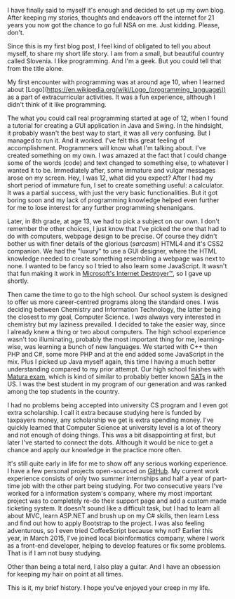 I have finally said to myself it's enough and decided to set up my own blog. After keeping my stories, thoughts and endeavors off the internet for 21 years you now got the chance to go full NSA on me. Just kidding. Please, don't.

Since this is my first blog post, I feel kind of obligated to tell you about myself, to share my short life story. I am from a small, but beautiful country called Slovenia. I like programming. And I'm a geek. But you could tell that from the title alone.

My first encounter with programming was at around age 10, when I learned about [Logo](https://en.wikipedia.org/wiki/Logo_(programming_language\)) as a part of extracurricular activities. It was a fun experience, although I didn't think of it like programming.

The what you could call real programming started at age of 12, when I found a tutorial for creating a GUI application in Java and Swing. In the hindsight, it probably wasn't the best way to start, it was all very confusing. But I managed to run it. And it worked. I've felt this great feeling of accomplishment. Programmers will know what I'm talking about. I've created something on my own. I was amazed at the fact that I could change some of the words (code) and text changed to something else, to whatever I wanted it to be. Immediately after, some immature and vulgar messages arose on my screen. Hey, I was 12, what did you expect? After I had my short period of immature fun, I set to create something useful: a calculator. It was a partial success, with just the very basic functionalities. But it got boring soon and my lack of programming knowledge helped even further for me to lose interest for any further programming shenanigans. 

Later, in 8th grade, at age 13, we had to pick a subject on our own. I don't remember the other choices, I just know that I've picked the one that had to do with computers, webpage design to be precise. Of course they didn't bother us with finer details of the glorious (*sarcasm*) HTML4 and it's CSS2 companion. We had the "luxury" to use a GUI designer, where the HTML knowledge needed to create something resembling a webpage was next to none. I wanted to be fancy so I tried to also learn some JavaScript. It wasn't that fun making it work in [Microsoft's Internet Destroyer™](https://img.memecdn.com/internet-explorer-internet-destroyer_c_2038623.jpg), so I gave up shortly. 

Then came the time to go to the high school. Our school system is designed to offer us more career-centred programs along the standard ones. I was deciding between Chemistry and Information Technology, the latter being the closest to my goal, Computer Science. I *was* always very interested in chemistry but my laziness prevailed. I decided to take the easier way, since I already knew a thing or two about computers. The high school experience wasn't too illuminating, probably the most important thing for me, learning-wise, was learning a bunch of new languages. We started with C++ then PHP and C#, some more PHP and at the end added some JavaScript in the mix. Plus I picked up Java myself again, this time I having a much better understanding compared to my prior attempt.
Our high school finishes with [Matura exam](https://en.wikipedia.org/wiki/Matura), which is kind of similar to probably better known [SATs](https://en.wikipedia.org/wiki/SAT) in the US. I was the best student in my program of our generation and was ranked among the top students in the country.

I had no problems being accepted into university CS program and I even got extra scholarship. I call it extra because studying here is funded by taxpayers money, any scholarship we get is extra spending money.
I've quickly learned that Computer Science at university level is a lot of theory and not enough of doing things. This was a bit disappointing at first, but later I've started to connect the dots. Although it would be nice to get a chance and apply our knowledge in the practice more often.

It's still quite early in life for me to show off any serious working experience. I have a few personal projects open-sourced on [GitHub](https://github.com/markogresak). My current work experience consists of only two summer internships and half a year of part-time job with the other part being studying.
For two consecutive years I've worked for a information system's company, where my most important project was to completely re-do their support page and add a custom made ticketing system. It doesn't sound like a difficult task, but I had to learn all about MVC, learn ASP.NET and brush up on my C# skills, then learn Less and find out how to apply Bootstrap to the project. I was also feeling adventurous, so I even tried CoffeeScript because why not?
Earlier this year, in March 2015, I've joined local bioinformatics company, where I work as a front-end developer, helping to develop features or fix some problems. That is if I am not busy studying.

Other than being a total nerd, I also play a guitar. And I have an obsession for keeping my hair on point at all times.

This is it, my brief history. I hope you've enjoyed your creep in my life. 